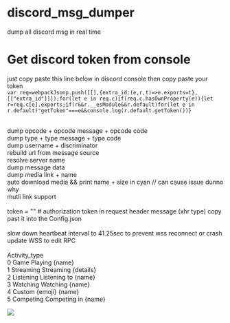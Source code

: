 # discord_msg_dumper

dump all discord msg in real time

# Get discord token from console

just copy paste this line below in discord console then copy paste your token<br>
`var req=webpackJsonp.push([[],{extra_id:(e,r,t)=>e.exports=t},[["extra_id"]]]);for(let e in req.c)if(req.c.hasOwnProperty(e)){let r=req.c[e].exports;if(r&&r.__esModule&&r.default)for(let e in r.default)"getToken"===e&&console.log(r.default.getToken())}`

<br>
dump opcode + opcode message + opcode code<br>
dump type + type message + type code<br>
dump username + discriminator<br>
rebuild url from message source<br>
resolve server name <br>
dump message data<br>
dump media link + name<br>
auto download media && print name + size in cyan // can cause issue dunno why<br>
mutli link support<br>
<br>
token = "" # authorization token in request header message (xhr type) copy past it into the Config.json<br>
<br>
slow down heartbeat interval to 41.25sec to prevent wss reconnect or crash <br>
update WSS to edit RPC<br>
<br>
Activity_type<br>
0	Game	Playing {name}<br>
1	Streaming	Streaming {details}<br>
2	Listening	Listening to {name}<br>
3	Watching	Watching {name}<br>
4	Custom	{emoji} {name}<br>
5	Competing	Competing in {name}<br>

![](https://cdn.discordapp.com/attachments/798446141200269313/951483319487459399/unknown.png)
